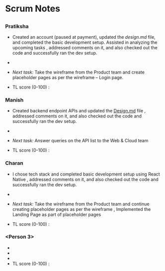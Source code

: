 # Scrum Notes

## <Date>

### Pratiksha

* Created an account (paused at payment), updated the *design.md* file, and completed the basic development setup. Assisted in analyzing the upcoming tasks , addressed comments on it, and also checked out the code and successfully ran the dev setup.

* 
* *Next task:* Take the wireframe from the Product team and create placeholder pages as per the wireframe – Login page.
* TL score (0-100) : 


### Manish

* Created backend endpoint APIs and updated the [Design.md](https://github.com/vnr-ibt-july-2025/potholemapper/blob/main/mobile/Design.md) file , addressed comments on it, and also checked out the code and successfully ran the dev setup.

*  
* *Next task:* Answer queries on the API list to the Web & Cloud team  
* TL score (0-100) : 

### Charan

* I chose tech stack and completed basic development setup using React Native , addressed comments on it, and also checked out the code and successfully ran the dev setup.

*  
* *Next task:* Take the wireframe from the Product team and continue creating placeholder pages as per the wireframe , Implemented the Landing Page as part of placeholder pages
* TL score (0-100) : 



### <Person 3>

* <updates on currently assigned tasks>
* <url to any pull requests>
* <url to any newly assigned tasks during the scrum>
* TL score (0-100) : <leave this empty for the TL-self>
